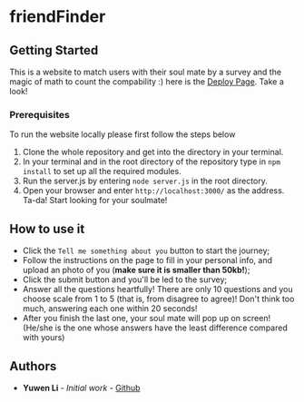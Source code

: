 # friendFinder

## Getting Started

This is a website to match users with their soul mate by a survey and the magic of math to count the compability :) here is the [Deploy Page](https://findfriendbyyuwen.herokuapp.com/). Take a look!


### Prerequisites

To run the website locally please first follow the steps below

1. Clone the whole repository and get into the directory in your terminal.
2. In your terminal and in the root directory of the repository type in  `npm install`  to set up all the required modules.
3. Run the server.js by entering `node server.js` in the root directory. 
4. Open your browser and enter `http://localhost:3000/` as the address. Ta-da! Start looking for your soulmate!

## How to use it

- Click the `Tell me something about you` button to start the journey;
- Follow the instructions on the page to fill in your personal info, and upload an photo of you (**make sure it is smaller than 50kb!**);
- Click the submit button and you'll be led to the survey;
- Answer all the questions heartfully! There are only 10 questions and you choose scale from 1 to 5 (that is, from disagree to agree)! Don't think too much, answering each one within 20 seconds!
- After you finish the last one, your soul mate will pop up on screen! (He/she is the one whose answers have the least difference compared with yours)

## Authors

* **Yuwen Li** - *Initial work* - [Github](https://github.com/muzlee1113)

